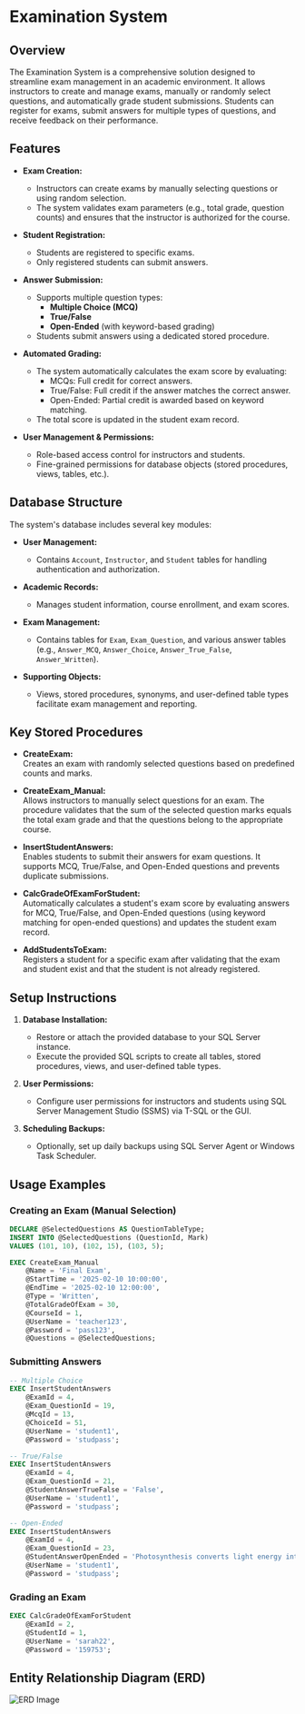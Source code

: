 # Examination System

## Overview
The Examination System is a comprehensive solution designed to streamline exam management in an academic environment. It allows instructors to create and manage exams, manually or randomly select questions, and automatically grade student submissions. Students can register for exams, submit answers for multiple types of questions, and receive feedback on their performance.

## Features
- **Exam Creation:**  
  - Instructors can create exams by manually selecting questions or using random selection.
  - The system validates exam parameters (e.g., total grade, question counts) and ensures that the instructor is authorized for the course.

- **Student Registration:**  
  - Students are registered to specific exams.
  - Only registered students can submit answers.

- **Answer Submission:**  
  - Supports multiple question types:
    - **Multiple Choice (MCQ)**
    - **True/False**
    - **Open-Ended** (with keyword-based grading)
  - Students submit answers using a dedicated stored procedure.

- **Automated Grading:**  
  - The system automatically calculates the exam score by evaluating:
    - MCQs: Full credit for correct answers.
    - True/False: Full credit if the answer matches the correct answer.
    - Open-Ended: Partial credit is awarded based on keyword matching.
  - The total score is updated in the student exam record.

- **User Management & Permissions:**  
  - Role-based access control for instructors and students.
  - Fine-grained permissions for database objects (stored procedures, views, tables, etc.).

## Database Structure
The system's database includes several key modules:
- **User Management:**  
  - Contains `Account`, `Instructor`, and `Student` tables for handling authentication and authorization.
  
- **Academic Records:**  
  - Manages student information, course enrollment, and exam scores.
  
- **Exam Management:**  
  - Contains tables for `Exam`, `Exam_Question`, and various answer tables (e.g., `Answer_MCQ`, `Answer_Choice`, `Answer_True_False`, `Answer_Written`).
  
- **Supporting Objects:**  
  - Views, stored procedures, synonyms, and user-defined table types facilitate exam management and reporting.

## Key Stored Procedures
- **CreateExam:**  
  Creates an exam with randomly selected questions based on predefined counts and marks.
  
- **CreateExam_Manual:**  
  Allows instructors to manually select questions for an exam. The procedure validates that the sum of the selected question marks equals the total exam grade and that the questions belong to the appropriate course.

- **InsertStudentAnswers:**  
  Enables students to submit their answers for exam questions. It supports MCQ, True/False, and Open-Ended questions and prevents duplicate submissions.

- **CalcGradeOfExamForStudent:**  
  Automatically calculates a student's exam score by evaluating answers for MCQ, True/False, and Open-Ended questions (using keyword matching for open-ended questions) and updates the student exam record.

- **AddStudentsToExam:**  
  Registers a student for a specific exam after validating that the exam and student exist and that the student is not already registered.

## Setup Instructions
1. **Database Installation:**
   - Restore or attach the provided database to your SQL Server instance.
   - Execute the provided SQL scripts to create all tables, stored procedures, views, and user-defined table types.

2. **User Permissions:**
   - Configure user permissions for instructors and students using SQL Server Management Studio (SSMS) via T-SQL or the GUI.

3. **Scheduling Backups:**
   - Optionally, set up daily backups using SQL Server Agent or Windows Task Scheduler.

## Usage Examples

### Creating an Exam (Manual Selection)
```sql
DECLARE @SelectedQuestions AS QuestionTableType;
INSERT INTO @SelectedQuestions (QuestionId, Mark)
VALUES (101, 10), (102, 15), (103, 5);

EXEC CreateExam_Manual
    @Name = 'Final Exam',
    @StartTime = '2025-02-10 10:00:00',
    @EndTime = '2025-02-10 12:00:00',
    @Type = 'Written',
    @TotalGradeOfExam = 30,
    @CourseId = 1,
    @UserName = 'teacher123',
    @Password = 'pass123',
    @Questions = @SelectedQuestions;
```

### Submitting Answers
```sql
-- Multiple Choice
EXEC InsertStudentAnswers
    @ExamId = 4,
    @Exam_QuestionId = 19,
    @McqId = 13,
    @ChoiceId = 51,
    @UserName = 'student1',
    @Password = 'studpass';

-- True/False
EXEC InsertStudentAnswers
    @ExamId = 4,
    @Exam_QuestionId = 21,
    @StudentAnswerTrueFalse = 'False',
    @UserName = 'student1',
    @Password = 'studpass';

-- Open-Ended
EXEC InsertStudentAnswers
    @ExamId = 4,
    @Exam_QuestionId = 23,
    @StudentAnswerOpenEnded = 'Photosynthesis converts light energy into chemical energy in plants.',
    @UserName = 'student1',
    @Password = 'studpass';
```

### Grading an Exam
```sql
EXEC CalcGradeOfExamForStudent
    @ExamId = 2,
    @StudentId = 1,
    @UserName = 'sarah22',
    @Password = '159753';
```

## Entity Relationship Diagram (ERD)
![ERD Image](path/to/erd-image.png)



